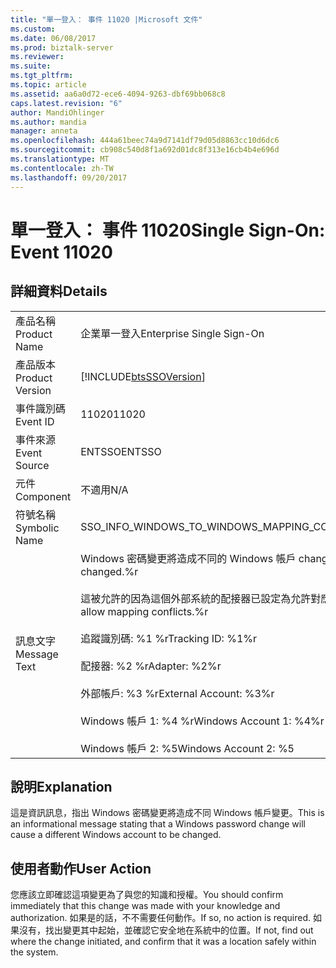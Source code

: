 ```yaml
---
title: "單一登入： 事件 11020 |Microsoft 文件"
ms.custom: 
ms.date: 06/08/2017
ms.prod: biztalk-server
ms.reviewer: 
ms.suite: 
ms.tgt_pltfrm: 
ms.topic: article
ms.assetid: aa6a0d72-ece6-4094-9263-dbf69bb068c8
caps.latest.revision: "6"
author: MandiOhlinger
ms.author: mandia
manager: anneta
ms.openlocfilehash: 444a61beec74a9d7141df79d05d8863cc10d6dc6
ms.sourcegitcommit: cb908c540d8f1a692d01dc8f313e16cb4b4e696d
ms.translationtype: MT
ms.contentlocale: zh-TW
ms.lasthandoff: 09/20/2017
---
```

# <a name="single-sign-on-event-11020"></a><span data-ttu-id="f8314-102">單一登入： 事件 11020</span><span class="sxs-lookup"><span data-stu-id="f8314-102">Single Sign-On: Event 11020</span></span>
## <a name="details"></a><span data-ttu-id="f8314-103">詳細資料</span><span class="sxs-lookup"><span data-stu-id="f8314-103">Details</span></span>  
  
|||  
|-|-|  
|<span data-ttu-id="f8314-104">產品名稱</span><span class="sxs-lookup"><span data-stu-id="f8314-104">Product Name</span></span>|<span data-ttu-id="f8314-105">企業單一登入</span><span class="sxs-lookup"><span data-stu-id="f8314-105">Enterprise Single Sign-On</span></span>|  
|<span data-ttu-id="f8314-106">產品版本</span><span class="sxs-lookup"><span data-stu-id="f8314-106">Product Version</span></span>|[!INCLUDE[btsSSOVersion](../includes/btsssoversion-md.md)]|  
|<span data-ttu-id="f8314-107">事件識別碼</span><span class="sxs-lookup"><span data-stu-id="f8314-107">Event ID</span></span>|<span data-ttu-id="f8314-108">11020</span><span class="sxs-lookup"><span data-stu-id="f8314-108">11020</span></span>|  
|<span data-ttu-id="f8314-109">事件來源</span><span class="sxs-lookup"><span data-stu-id="f8314-109">Event Source</span></span>|<span data-ttu-id="f8314-110">ENTSSO</span><span class="sxs-lookup"><span data-stu-id="f8314-110">ENTSSO</span></span>|  
|<span data-ttu-id="f8314-111">元件</span><span class="sxs-lookup"><span data-stu-id="f8314-111">Component</span></span>|<span data-ttu-id="f8314-112">不適用</span><span class="sxs-lookup"><span data-stu-id="f8314-112">N/A</span></span>|  
|<span data-ttu-id="f8314-113">符號名稱</span><span class="sxs-lookup"><span data-stu-id="f8314-113">Symbolic Name</span></span>|<span data-ttu-id="f8314-114">SSO_INFO_WINDOWS_TO_WINDOWS_MAPPING_CONFLICT_ALLOWED</span><span class="sxs-lookup"><span data-stu-id="f8314-114">SSO_INFO_WINDOWS_TO_WINDOWS_MAPPING_CONFLICT_ALLOWED</span></span>|  
|<span data-ttu-id="f8314-115">訊息文字</span><span class="sxs-lookup"><span data-stu-id="f8314-115">Message Text</span></span>|<span data-ttu-id="f8314-116">Windows 密碼變更將造成不同的 Windows 帳戶 changed.%r</span><span class="sxs-lookup"><span data-stu-id="f8314-116">A Windows password change will cause a different Windows account to be changed.%r</span></span><br /><br /> <span data-ttu-id="f8314-117">這被允許的因為這個外部系統的配接器已設定為允許對應 conflicts.%r</span><span class="sxs-lookup"><span data-stu-id="f8314-117">This is allowed because the adapter for this external system is configured to allow mapping conflicts.%r</span></span><br /><br /> <span data-ttu-id="f8314-118">追蹤識別碼: %1 %r</span><span class="sxs-lookup"><span data-stu-id="f8314-118">Tracking ID: %1%r</span></span><br /><br /> <span data-ttu-id="f8314-119">配接器: %2 %r</span><span class="sxs-lookup"><span data-stu-id="f8314-119">Adapter: %2%r</span></span><br /><br /> <span data-ttu-id="f8314-120">外部帳戶: %3 %r</span><span class="sxs-lookup"><span data-stu-id="f8314-120">External Account: %3%r</span></span><br /><br /> <span data-ttu-id="f8314-121">Windows 帳戶 1: %4 %r</span><span class="sxs-lookup"><span data-stu-id="f8314-121">Windows Account 1: %4%r</span></span><br /><br /> <span data-ttu-id="f8314-122">Windows 帳戶 2: %5</span><span class="sxs-lookup"><span data-stu-id="f8314-122">Windows Account 2: %5</span></span>|  
  
## <a name="explanation"></a><span data-ttu-id="f8314-123">說明</span><span class="sxs-lookup"><span data-stu-id="f8314-123">Explanation</span></span>  
 <span data-ttu-id="f8314-124">這是資訊訊息，指出 Windows 密碼變更將造成不同 Windows 帳戶變更。</span><span class="sxs-lookup"><span data-stu-id="f8314-124">This is an informational message stating that a Windows password change will cause a different Windows account to be changed.</span></span>  
  
## <a name="user-action"></a><span data-ttu-id="f8314-125">使用者動作</span><span class="sxs-lookup"><span data-stu-id="f8314-125">User Action</span></span>  
 <span data-ttu-id="f8314-126">您應該立即確認這項變更為了與您的知識和授權。</span><span class="sxs-lookup"><span data-stu-id="f8314-126">You should confirm immediately that this change was made with your knowledge and authorization.</span></span> <span data-ttu-id="f8314-127">如果是的話，不不需要任何動作。</span><span class="sxs-lookup"><span data-stu-id="f8314-127">If so, no action is required.</span></span> <span data-ttu-id="f8314-128">如果沒有，找出變更其中起始，並確認它安全地在系統中的位置。</span><span class="sxs-lookup"><span data-stu-id="f8314-128">If not, find out where the change initiated, and confirm that it was a location safely within the system.</span></span>